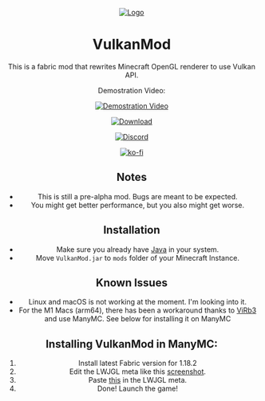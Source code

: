 <div align='center'>

[![Logo](https://media.discordapp.net/attachments/963349566839738369/969920960373334076/Vlogo.png?width=300&height=300)](#)

# VulkanMod

This is a fabric mod that rewrites Minecraft OpenGL renderer to use Vulkan API.
  
Demostration Video:

[![Demostration Video](http://img.youtube.com/vi/sbr7UxcAmOE/0.jpg)](https://youtu.be/sbr7UxcAmOE)

[![Download](https://img.shields.io/github/downloads/xCollateral/VulkanMod/total?color=red&logo=github&style=for-the-badge)](https://github.com/xCollateral/VulkanMod/releases/)

[![Discord](https://img.shields.io/badge/Discord-7289DA?style=for-the-badge&logo=discord&logoColor=white)](https://discord.gg/FVXg7AYR2Q)

[![ko-fi](https://ko-fi.com/img/githubbutton_sm.svg)](https://ko-fi.com/V7V7CHHJV)

## Notes
- This is still a pre-alpha mod. Bugs are meant to be expected.
- You might get better performance, but you also might get worse.

## Installation

- Make sure you already have [Java](https://www.java.com/en/) in your system.
- Move `VulkanMod.jar` to `mods` folder of your Minecraft Instance.

## Known Issues

- Linux and macOS is not working at the moment. I'm looking into it.
- For the M1 Macs (arm64), there has been a workaround thanks to [ViRb3](https://github.com/ViRb3) and use ManyMC. See below for installing it on ManyMC

## Installing VulkanMod in ManyMC:
1. Install latest Fabric version for 1.18.2
2. Edit the LWJGL meta like this [screenshot](https://cdn.discordapp.com/attachments/963180554193354785/983774971421659216/Screen_Shot_2022-06-07_at_17.48.10.png).
2. Paste [this](https://paste.gg/p/anonymous/064546decf4241e9bdeed650bcf655f7) in the LWJGL meta.
3. Done! Launch the game!
